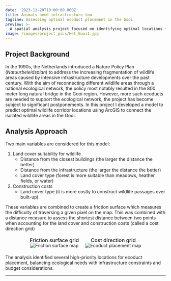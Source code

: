 ```yaml
---
date: '2023-11-20T10:00:00.000Z'
title: Animals need infrastructure too
tagline: Assessing optimal ecoduct placement in the Gooi
preview: >-
  A spatial analysis project focused on identifying optimal locations for wildlife crossings (ecoducts) in the Gooi region of the Netherlands.
image: /images/project_pics/Het_Gooi1.jpg
---
```


## Project Background

In the 1990s, the Netherlands introduced a Nature Policy Plan (*Natuurbeleidsplan*) to address the increasing fragmentation of wildlife areas caused by intensive infrastructure developments over the past century. With the aim of reconnecting different wildlife areas through a national ecological network, the policy most notably resulted in the 800 meter long natural bridge in the Gooi region. However, more such ecoducts are needed to support the ecological network, the project has become subject to significant postponements. In this project I developed a model to predict optimal wildlife corridor locations using ArcGIS to connect the isolated wildlife areas in the Gooi.  

## Analysis Approach


Two main variables are considered for this model:
1. Land cover suitability for wildlife
    - Distance from the closest buildings (the larger the distance the better)
    - Distance from the infrastructure (the larger the distance the better)
    - Land cover type (forest is more suitable than meadows,      heather fields, or water)
2. Construction costs
    - Land cover type (it is more costly to construct wildlife passages over built-up)

These variables are combined to create a friction surface which measures the difficulty of traversing a given pixel on the map. This was combined with a distance measure to assess the shortest distance between two points when accounting for the land cover and construction costs (called a cost direction grid)

<div class="ecoduct-images" style="display: flex; gap: 20px; justify-content: center; margin: 20px 0;">
  <div style="text-align: center;">
    <h4 style="font-size: 1rem; font-weight: 500; margin: 0; line-height: 1;">Friction surface grid</h4>
    <img src="/images/project_pics/Friction.png" alt="Friction surface map" style="max-width: 100%; height: auto;" />
  </div>
  <div style="text-align: center;">
    <h4 style="font-size: 1rem; font-weight: 500; margin: 0; line-height: 1;">Cost direction grid</h4>
    <img src="/images/project_pics/Layout.png" alt="Ecoduct placement map" style="max-width: 100%; height: auto;" />
  </div>
</div>


The analysis identified several high-priority locations for ecoduct placement, balancing ecological needs with infrastructure constraints and budget considerations.

---



